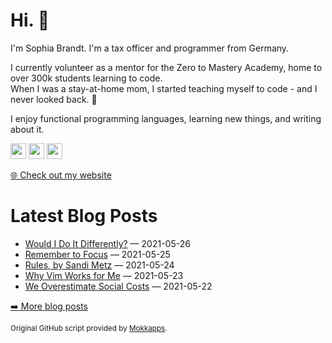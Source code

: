 <h1>Hi. 👋</h1>
<p>I'm Sophia Brandt. I'm a tax officer and programmer from Germany.</p>
<p>I currently volunteer as a mentor for the Zero to Mastery Academy, home to over 300k students learning to code.<br>
When I was a stay-at-home mom, I started teaching myself to code - and I never looked back. 💜</p>
<p>I enjoy functional programming languages, learning new things, and writing about it.</p>
<p><a href="https://www.twitter.com/hisophiabrandt"><img src="https://img.shields.io/badge/twitter-%231DA1F2.svg?&style=for-the-badge&logo=twitter&logoColor=white" height=25></a> <a href="https://www.linkedin.com/in/sophiabrandt"><img src="https://img.shields.io/badge/linkedin-%230077B5.svg?&style=for-the-badge&logo=linkedin&logoColor=white" height=25></a> <a href="https://dev.to/sophiabrandt"><img src="https://img.shields.io/badge/DEV.TO-%230A0A0A.svg?&style=for-the-badge&logo=dev-dot-to&logoColor=white" height=25></a></p>
<p><a href="https://www.sophiabrandt.com">🌐 Check out my website</a></p>
<h1>Latest Blog Posts</h1>
  <ul>
    <li><a href=https://www.rockyourcode.com/would-i-do-it-differently/>Would I Do It Differently?</a> — 2021-05-26</li><li><a href=https://www.rockyourcode.com/remember-to-focus/>Remember to Focus</a> — 2021-05-25</li><li><a href=https://www.rockyourcode.com/rules-by-sandi-metz/>Rules, by Sandi Metz</a> — 2021-05-24</li><li><a href=https://www.rockyourcode.com/why-vim-works-for-me/>Why Vim Works for Me</a> — 2021-05-23</li><li><a href=https://www.rockyourcode.com/we-overestimate-social-costs/>We Overestimate Social Costs</a> — 2021-05-22</li>
  </ul>
<p><a href="https://www.rockyourcode.com">➡️ More blog posts</a></p>
<p><small>Original GitHub script provided by <a href="https://github.com/Mokkapps">Mokkapps</a>.</small></p>
